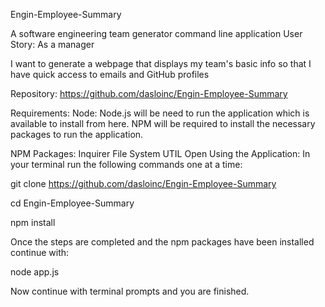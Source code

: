 Engin-Employee-Summary

A software engineering team generator command line application
User Story: As a manager

I want to generate a webpage that displays my team's basic info
so that I have quick access to emails and GitHub profiles

Repository: https://github.com/dasloinc/Engin-Employee-Summary

Requirements:
Node: Node.js will be need to run the application which is available to install from here. NPM will be required to install the necessary packages to run the application.

NPM Packages:
Inquirer
File System
UTIL
Open
Using the Application: In your terminal run the following commands one at a time:

git clone https://github.com/dasloinc/Engin-Employee-Summary

cd Engin-Employee-Summary

npm install

Once the steps are completed and the npm packages have been installed continue with:

node app.js

Now continue with terminal prompts and you are finished.
